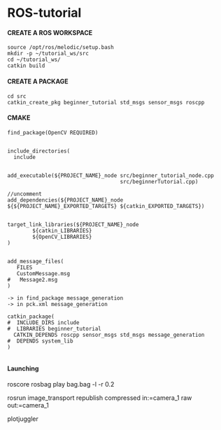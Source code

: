 # ROS-tutorial

#### CREATE A ROS WORKSPACE
```
source /opt/ros/melodic/setup.bash
mkdir -p ~/tutorial_ws/src
cd ~/tutorial_ws/
catkin build
```

#### CREATE A PACKAGE
```
cd src
catkin_create_pkg beginner_tutorial std_msgs sensor_msgs roscpp 
```

#### CMAKE
```
find_package(OpenCV REQUIRED)


include_directories(
  include


add_executable(${PROJECT_NAME}_node src/beginner_tutorial_node.cpp
                                    src/beginnerTutorial.cpp)

//uncomment
add_dependencies(${PROJECT_NAME}_node ${${PROJECT_NAME}_EXPORTED_TARGETS} ${catkin_EXPORTED_TARGETS})  


target_link_libraries(${PROJECT_NAME}_node
        ${catkin_LIBRARIES}
        ${OpenCV_LIBRARIES}
)


add_message_files(
   FILES
   CustomMessage.msg
#   Message2.msg
)

-> in find_package message_generation
-> in pck.xml message_generation

catkin_package(
#  INCLUDE_DIRS include
#  LIBRARIES beginner_tutorial
  CATKIN_DEPENDS roscpp sensor_msgs std_msgs message_generation
#  DEPENDS system_lib
)


```


#### Launching

roscore
rosbag play bag.bag -l -r 0.2


rosrun image_transport republish compressed in:=camera_1  raw out:=camera_1


plotjuggler




